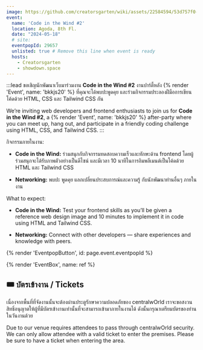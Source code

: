 ```yaml
---
image: https://github.com/creatorsgarten/wiki/assets/22584594/53d757f0-7dc2-4360-b3a4-8cc3413eae8b
event:
  name: 'Code in the Wind #2'
  location: Agoda, 8th Fl.
  date: "2024-05-18"
  # site:
  eventpopId: 29657
  unlisted: true # Remove this line when event is ready
  hosts:
    - Creatorsgarten
    - showdown.space
---
```


:::lead
ขอเชิญนักพัฒนาเว็บมาร่วมงาน **Code in the Wind #2** งานปาร์ตี้หลัง {% render 'Event', name: 'bkkjs20' %} ที่คุณจะได้พบปะพูดคุย และร่วมกิจกรรมประลองฝีมือการเขียนโค้ดด้วย HTML, CSS และ Tailwind CSS กัน

We’re inviting web developers and frontend enthusiasts to join us for **Code in the Wind #2**, a {% render 'Event', name: 'bkkjs20' %} after-party where you can meet up, hang out, and participate in a friendly coding challenge using HTML, CSS, and Tailwind CSS.
:::

กิจกรรมภายในงาน:

- **Code in the Wind:** ร่วมสนุกกับกิจกรรมทดสอบความเร็วและทักษะด้าน frontend โดยผู้ร่วมสนุกจะได้รับภาพตัวอย่างเป็นดีไซน์ และมีเวลา 10 นาทีในการอิมพลีเมนต์เป็นโค้ดด้วย HTML และ Tailwind CSS

- **Networking:** พบปะ พูดคุย แลกเปลี่ยนประสบการณ์และความรู้ กับนักพัฒนาท่านอื่นๆ ภายในงาน

What to expect:

- **Code in the Wind:** Test your frontend skills as you’ll be given a reference web design image and 10 minutes to implement it in code using HTML and Tailwind CSS.

- **Networking:** Connect with other developers — share experiences and knowledge with peers.

{% render 'EventpopButton', id: page.event.eventpopId %}

{% render 'EventBox', name: ref %}

## 🎟️ บัตรเข้างาน / Tickets

เนื่องจากพื้นที่ที่จัดงานนั้นจะต้องผ่านประตูรักษาความปลอดภัยของ centralwOrld เราจะขอสงวนสิทธิ์อนุญาตให้ผู้ที่มีบัตรเข้างานเท่านั้นที่จะสามารถเข้ามาภายในงานได้ ดังนั้นกรุณาเตรียมบัตรของท่านในวันงานด้วย

Due to our venue requires attendees to pass through centralwOrld security. We can only allow attendee with a valid ticket to enter the premises. Please be sure to have a ticket when entering the area.


